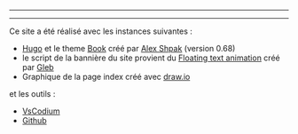 
---

---


Ce site a été réalisé avec les instances suivantes : 

- [Hugo](https://gohugo.io/) et le theme [Book](https://themes.gohugo.io/hugo-book/) créé par [Alex Shpak](https://github.com/alex-shpak/) (version 0.68)
- le script de la bannière du site provient du [Floating text animation](https://codepen.io/g1eb/pen/MbrRry) créé par [Gleb](https://codepen.io/g1eb)
- Graphique de la page index créé avec [draw.io](http://draw.io/)

et les outils : 

- [VsCodium](https://vscodium.com/) 
- [Github](https://github.com/) 
